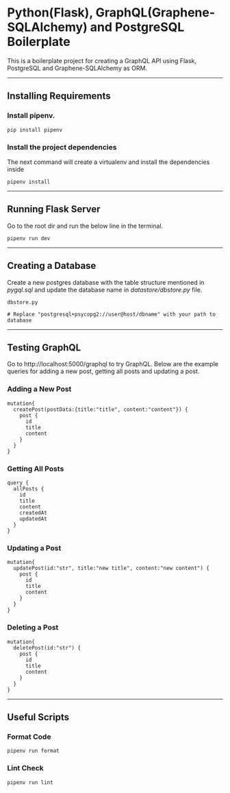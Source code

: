 # Python(Flask), GraphQL(Graphene-SQLAlchemy) and PostgreSQL Boilerplate
This is a boilerplate project for creating a GraphQL API using Flask, PostgreSQL and Graphene-SQLAlchemy as ORM.

---

## Installing Requirements
### Install pipenv.
```
pip install pipenv
```
### Install the project dependencies
The next command will create a virtualenv and install the dependencies inside
```
pipenv install
```
---
## Running Flask Server
Go to the root dir and run the below line in the terminal.
```
pipenv run dev
```
---
## Creating a Database
Create a new postgres database with the table structure mentioned in *pygql.sql* and update the database name in *datastore/dbstore.py* file.
```
dbstore.py

# Replace "postgresql+psycopg2://user@host/dbname" with your path to database
```
---
## Testing GraphQL
Go to http://localhost:5000/graphql to try GraphQL. Below are the example queries for adding a new post, getting all posts and updating a post.
### Adding a New Post
```
mutation{
  createPost(postData:{title:"title", content:"content"}) {
    post {
      id
      title
      content
    }
  }
}
```
### Getting All Posts 
```
query {
  allPosts {
    id
    title
    content
    createdAt
    updatedAt
  }
}
```

### Updating a Post
```
mutation{
  updatePost(id:"str", title:"new title", content:"new content") {
    post {
      id
      title
      content
    }
  }
}
```

### Deleting a Post
```
mutation{
  deletePost(id:"str") {
    post {
      id
      title
      content
    }
  }
}
```

---

## Useful Scripts
### Format Code
```
pipenv run format
```

### Lint Check
```
pipenv run lint
```